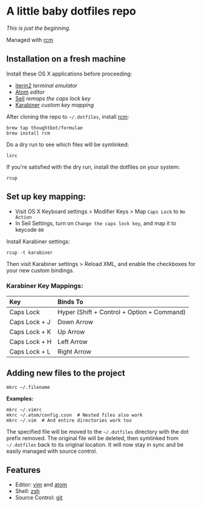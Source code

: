 # A little baby dotfiles repo

*This is just the beginning.*

Managed with [rcm][]

## Installation on a fresh machine

Install these OS X applications before proceeding:

- [iterm2][] *terminal emulator*
- [Atom][] *editor*
- [Seil][] *remaps the caps lock key*
- [Karabiner][] *custom key mapping*

After cloning the repo to `~/.dotfiles`, install [rcm][]:

```
brew tap thoughtbot/formulae
brew install rcm
```

Do a dry run to see which files will be symlinked:

```
lsrc
```

If you're satisfied with the dry run, install the dotfiles on your system:

```
rcup
```

## Set up key mapping:

- Visit OS X Keyboard settings > Modifier Keys > Map `Caps Lock` to `No Action`
- In Seil Settings, turn on `Change the caps lock key`, and map it to keycode `80`

Install Karabiner settings:

```
rcup -t karabiner
```

Then visit Karabiner settings > Reload XML, and enable the checkboxes for your
new custom bindings.

### Karabiner Key Mappings:

| Key            | Binds To       |
| :------------- | :------------- |
| Caps Lock      | Hyper (Shift + Control + Option + Command) |
| Caps Lock + J  | Down Arrow     |
| Caps Lock + K  | Up Arrow       |
| Caps Lock + H  | Left Arrow     |
| Caps Lock + L  | Right Arrow    |

## Adding new files to the project

```
mkrc ~/.filename
```

**Examples:**

```
mkrc ~/.vimrc
mkrc ~/.atom/config.cson  # Nested files also work
mkrc ~/.vim  # And entire directories work too
```

The specified file will be moved to the `~/.dotfiles` directory with the
dot prefix removed. The original file will be deleted,
then symlinked from `~/.dotfiles` back to its original location.
It will now stay in sync and be easily managed with source control.

## Features

- Editor: [vim][] and [atom][]
- Shell: [zsh][]
- Source Control: [git][]

[rcm]: https://github.com/thoughtbot/rcm
[vim]: http://www.vim.org
[atom]: http://atom.io
[zsh]: http://www.zsh.org
[git]: http://git-scm.com
[iterm2]: https://www.iterm2.com/
[Atom]: https://atom.io/
[Seil]: https://pqrs.org/osx/karabiner/seil.html.en
[Karabiner]: https://pqrs.org/osx/karabiner/
